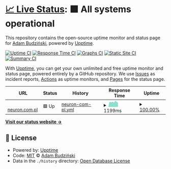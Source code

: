 # [📈 Live Status](https://abwebc.github.io/upptime): <!--live status--> **🟩 All systems operational**

This repository contains the open-source uptime monitor and status page for [Adam Budziński](https://abwebc.github.io/upptime), powered by [Upptime](https://github.com/upptime/upptime).

[![Uptime CI](https://github.com/abwebc/upptime/workflows/Uptime%20CI/badge.svg)](https://github.com/abwebc/upptime/actions?query=workflow%3A%22Uptime+CI%22)
[![Response Time CI](https://github.com/abwebc/upptime/workflows/Response%20Time%20CI/badge.svg)](https://github.com/abwebc/upptime/actions?query=workflow%3A%22Response+Time+CI%22)
[![Graphs CI](https://github.com/abwebc/upptime/workflows/Graphs%20CI/badge.svg)](https://github.com/abwebc/upptime/actions?query=workflow%3A%22Graphs+CI%22)
[![Static Site CI](https://github.com/abwebc/upptime/workflows/Static%20Site%20CI/badge.svg)](https://github.com/abwebc/upptime/actions?query=workflow%3A%22Static+Site+CI%22)
[![Summary CI](https://github.com/abwebc/upptime/workflows/Summary%20CI/badge.svg)](https://github.com/abwebc/upptime/actions?query=workflow%3A%22Summary+CI%22)

With [Upptime](https://upptime.js.org), you can get your own unlimited and free uptime monitor and status page, powered entirely by a GitHub repository. We use [Issues](https://github.com/abwebc/upptime/issues) as incident reports, [Actions](https://github.com/abwebc/upptime/actions) as uptime monitors, and [Pages](https://abwebc.github.io/upptime) for the status page.

<!--start: status pages-->
<!-- This summary is generated by Upptime (https://github.com/upptime/upptime) -->
<!-- Do not edit this manually, your changes will be overwritten -->
<!-- prettier-ignore -->
| URL | Status | History | Response Time | Uptime |
| --- | ------ | ------- | ------------- | ------ |
| <img alt="" src="https://favicons.githubusercontent.com/neuron.com.pl" height="13"> [neuron.com.pl](http://neuron.com.pl) | 🟩 Up | [neuron-com-pl.yml](https://github.com/abwebc/upptime/commits/HEAD/history/neuron-com-pl.yml) | <details><summary><img alt="Response time graph" src="./graphs/neuron-com-pl/response-time-week.png" height="20"> 1199ms</summary><br><a href="https://abwebc.github.io/upptime/history/neuron-com-pl"><img alt="Response time 1255" src="https://img.shields.io/endpoint?url=https%3A%2F%2Fraw.githubusercontent.com%2Fabwebc%2Fupptime%2FHEAD%2Fapi%2Fneuron-com-pl%2Fresponse-time.json"></a><br><a href="https://abwebc.github.io/upptime/history/neuron-com-pl"><img alt="24-hour response time 1089" src="https://img.shields.io/endpoint?url=https%3A%2F%2Fraw.githubusercontent.com%2Fabwebc%2Fupptime%2FHEAD%2Fapi%2Fneuron-com-pl%2Fresponse-time-day.json"></a><br><a href="https://abwebc.github.io/upptime/history/neuron-com-pl"><img alt="7-day response time 1199" src="https://img.shields.io/endpoint?url=https%3A%2F%2Fraw.githubusercontent.com%2Fabwebc%2Fupptime%2FHEAD%2Fapi%2Fneuron-com-pl%2Fresponse-time-week.json"></a><br><a href="https://abwebc.github.io/upptime/history/neuron-com-pl"><img alt="30-day response time 1255" src="https://img.shields.io/endpoint?url=https%3A%2F%2Fraw.githubusercontent.com%2Fabwebc%2Fupptime%2FHEAD%2Fapi%2Fneuron-com-pl%2Fresponse-time-month.json"></a><br><a href="https://abwebc.github.io/upptime/history/neuron-com-pl"><img alt="1-year response time 1255" src="https://img.shields.io/endpoint?url=https%3A%2F%2Fraw.githubusercontent.com%2Fabwebc%2Fupptime%2FHEAD%2Fapi%2Fneuron-com-pl%2Fresponse-time-year.json"></a></details> | <details><summary><a href="https://abwebc.github.io/upptime/history/neuron-com-pl">100.00%</a></summary><a href="https://abwebc.github.io/upptime/history/neuron-com-pl"><img alt="All-time uptime 100.00%" src="https://img.shields.io/endpoint?url=https%3A%2F%2Fraw.githubusercontent.com%2Fabwebc%2Fupptime%2FHEAD%2Fapi%2Fneuron-com-pl%2Fuptime.json"></a><br><a href="https://abwebc.github.io/upptime/history/neuron-com-pl"><img alt="24-hour uptime 100.00%" src="https://img.shields.io/endpoint?url=https%3A%2F%2Fraw.githubusercontent.com%2Fabwebc%2Fupptime%2FHEAD%2Fapi%2Fneuron-com-pl%2Fuptime-day.json"></a><br><a href="https://abwebc.github.io/upptime/history/neuron-com-pl"><img alt="7-day uptime 100.00%" src="https://img.shields.io/endpoint?url=https%3A%2F%2Fraw.githubusercontent.com%2Fabwebc%2Fupptime%2FHEAD%2Fapi%2Fneuron-com-pl%2Fuptime-week.json"></a><br><a href="https://abwebc.github.io/upptime/history/neuron-com-pl"><img alt="30-day uptime 100.00%" src="https://img.shields.io/endpoint?url=https%3A%2F%2Fraw.githubusercontent.com%2Fabwebc%2Fupptime%2FHEAD%2Fapi%2Fneuron-com-pl%2Fuptime-month.json"></a><br><a href="https://abwebc.github.io/upptime/history/neuron-com-pl"><img alt="1-year uptime 100.00%" src="https://img.shields.io/endpoint?url=https%3A%2F%2Fraw.githubusercontent.com%2Fabwebc%2Fupptime%2FHEAD%2Fapi%2Fneuron-com-pl%2Fuptime-year.json"></a></details>

<!--end: status pages-->

[**Visit our status website →**](https://abwebc.github.io/upptime)

## 📄 License

- Powered by: [Upptime](https://github.com/upptime/upptime)
- Code: [MIT](./LICENSE) © [Adam Budziński](https://abwebc.github.io/upptime)
- Data in the `./history` directory: [Open Database License](https://opendatacommons.org/licenses/odbl/1-0/)
